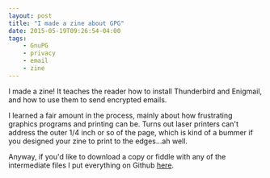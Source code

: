 ```yaml
---
layout: post
title: "I made a zine about GPG"
date: 2015-05-19T09:26:54-04:00
tags:
    - GnuPG
    - privacy
    - email
    - zine
---
```


I made a zine! It teaches the reader how to install Thunderbird and
Enigmail, and how to use them to send encrypted emails.

I learned a fair amount in the process, mainly about how frustrating
graphics programs and printing can be. Turns out laser printers can't
address the outer 1/4 inch or so of the page, which is kind of a bummer if
you designed your zine to print to the edges...ah well.

Anyway, if you'd like to download a copy or fiddle with any of the
intermediate files I put everything on Github
[here](https://github.com/aliceriot/PocketGuide).

